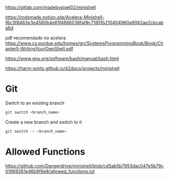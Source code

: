 https://gitlab.com/madebypixel02/minishell

https://rodsmade.notion.site/Acelera-Minishell-f6c3f8463e3e4580b4e61f4886036faf#c7185fb210404960a9062ae2cbcaba6d

pdf recomendado no acelera
https://www.cs.purdue.edu/homes/grr/SystemsProgrammingBook/Book/Chapter5-WritingYourOwnShell.pdf


https://www.gnu.org/software/bash/manual/bash.html


https://harm-smits.github.io/42docs/projects/minishell


# Git

Switch to an existing branch
```bash
git switch <branch_name>
```

Create a new branch and switch to it
```bash
git switch -c <branch_name>
```

# Allowed Functions

https://github.com/Dangerdrive/minishell/blob/cd5ab5b7953dac047e5b79c01969361e46b9f6e8/allowed_functions.txt
